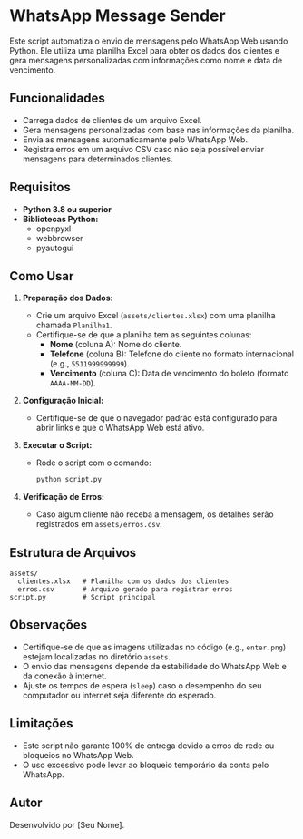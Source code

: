 
# WhatsApp Message Sender

Este script automatiza o envio de mensagens pelo WhatsApp Web usando Python. Ele utiliza uma planilha Excel para obter os dados dos clientes e gera mensagens personalizadas com informações como nome e data de vencimento.

## Funcionalidades

- Carrega dados de clientes de um arquivo Excel.
- Gera mensagens personalizadas com base nas informações da planilha.
- Envia as mensagens automaticamente pelo WhatsApp Web.
- Registra erros em um arquivo CSV caso não seja possível enviar mensagens para determinados clientes.

## Requisitos

- **Python 3.8 ou superior**
- **Bibliotecas Python:**
  - openpyxl
  - webbrowser
  - pyautogui

## Como Usar

1. **Preparação dos Dados:**

   - Crie um arquivo Excel (`assets/clientes.xlsx`) com uma planilha chamada `Planilha1`.
   - Certifique-se de que a planilha tem as seguintes colunas:
     - **Nome** (coluna A): Nome do cliente.
     - **Telefone** (coluna B): Telefone do cliente no formato internacional (e.g., `5511999999999`).
     - **Vencimento** (coluna C): Data de vencimento do boleto (formato `AAAA-MM-DD`).

2. **Configuração Inicial:**

   - Certifique-se de que o navegador padrão está configurado para abrir links e que o WhatsApp Web está ativo.

3. **Executar o Script:**

   - Rode o script com o comando:
     ```bash
     python script.py
     ```

4. **Verificação de Erros:**

   - Caso algum cliente não receba a mensagem, os detalhes serão registrados em `assets/erros.csv`.

## Estrutura de Arquivos

```
assets/
  clientes.xlsx   # Planilha com os dados dos clientes
  erros.csv       # Arquivo gerado para registrar erros
script.py         # Script principal
```

## Observações

- Certifique-se de que as imagens utilizadas no código (e.g., `enter.png`) estejam localizadas no diretório `assets`.
- O envio das mensagens depende da estabilidade do WhatsApp Web e da conexão à internet.
- Ajuste os tempos de espera (`sleep`) caso o desempenho do seu computador ou internet seja diferente do esperado.

## Limitações

- Este script não garante 100% de entrega devido a erros de rede ou bloqueios no WhatsApp Web.
- O uso excessivo pode levar ao bloqueio temporário da conta pelo WhatsApp.

## Autor

Desenvolvido por [Seu Nome].
